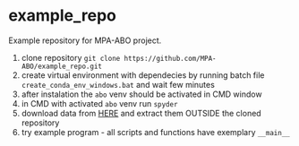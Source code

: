 # example_repo
Example repository for MPA-ABO project.

1. clone repository `git clone https://github.com/MPA-ABO/example_repo.git`
2. create virtual environment with dependecies by running batch file `create_conda_env_windows.bat` and wait few minutes
3. after instalation the `abo` venv should be activated in CMD window
4. in CMD with activated `abo` venv run `spyder`
5. download data from [HERE](https://drive.google.com/file/d/17kvqHK8RpAck17_VNM7MVZnCQn21ZRk9/view?usp=share_link) and extract them OUTSIDE the cloned repository
6. try example program - all scripts and functions have exemplary `__main__`
